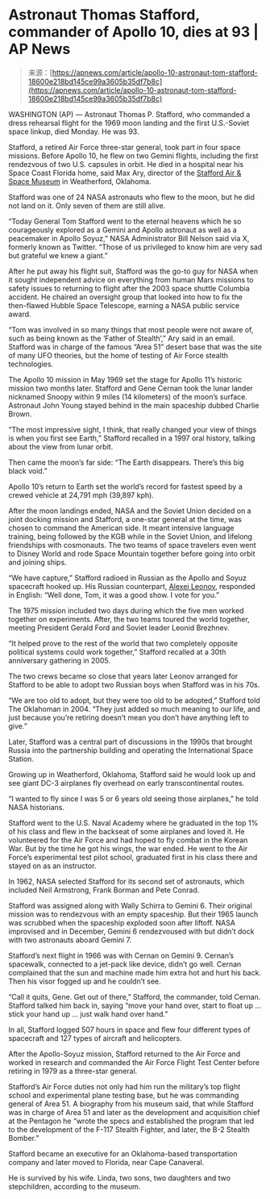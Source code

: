 <!--yml
category: 未分类
date: 2024-05-29 12:30:03
-->

# Astronaut Thomas Stafford, commander of Apollo 10, dies at 93 | AP News

> 来源：[https://apnews.com/article/apollo-10-astronaut-tom-stafford-18600e218bd145ce99a3605b35df7b8c](https://apnews.com/article/apollo-10-astronaut-tom-stafford-18600e218bd145ce99a3605b35df7b8c)

WASHINGTON (AP) — Astronaut Thomas P. Stafford, who commanded a dress rehearsal flight for the 1969 moon landing and the first U.S.-Soviet space linkup, died Monday. He was 93\.

Stafford, a retired Air Force three-star general, took part in four space missions. Before Apollo 10, he flew on two Gemini flights, including the first rendezvous of two U.S. capsules in orbit. He died in a hospital near his Space Coast Florida home, said Max Ary, director of the [Stafford Air & Space Museum](https://www.staffordmuseum.org/) in Weatherford, Oklahoma.

Stafford was one of 24 NASA astronauts who flew to the moon, but he did not land on it. Only seven of them are still alive.

“Today General Tom Stafford went to the eternal heavens which he so courageously explored as a Gemini and Apollo astronaut as well as a peacemaker in Apollo Soyuz,” NASA Administrator Bill Nelson said via X, formerly known as Twitter. “Those of us privileged to know him are very sad but grateful we knew a giant.”

After he put away his flight suit, Stafford was the go-to guy for NASA when it sought independent advice on everything from human Mars missions to safety issues to returning to flight after the 2003 space shuttle Columbia accident. He chaired an oversight group that looked into how to fix the then-flawed Hubble Space Telescope, earning a NASA public service award.

“Tom was involved in so many things that most people were not aware of, such as being known as the ‘Father of Stealth’,” Ary said in an email. Stafford was in charge of the famous “Area 51” desert base that was the site of many UFO theories, but the home of testing of Air Force stealth technologies.

The Apollo 10 mission in May 1969 set the stage for Apollo 11’s historic mission two months later. Stafford and Gene Cernan took the lunar lander nicknamed Snoopy within 9 miles (14 kilometers) of the moon’s surface. Astronaut John Young stayed behind in the main spaceship dubbed Charlie Brown.

“The most impressive sight, I think, that really changed your view of things is when you first see Earth,” Stafford recalled in a 1997 oral history, talking about the view from lunar orbit.

Then came the moon’s far side: “The Earth disappears. There’s this big black void.”

Apollo 10’s return to Earth set the world’s record for fastest speed by a crewed vehicle at 24,791 mph (39,897 kph).

After the moon landings ended, NASA and the Soviet Union decided on a joint docking mission and Stafford, a one-star general at the time, was chosen to command the American side. It meant intensive language training, being followed by the KGB while in the Soviet Union, and lifelong friendships with cosmonauts. The two teams of space travelers even went to Disney World and rode Space Mountain together before going into orbit and joining ships.

“We have capture,” Stafford radioed in Russian as the Apollo and Soyuz spacecraft hooked up. His Russian counterpart, [Alexei Leonov](https://apnews.com/article/bccf6f678de1469382936ccd0e202e9e), responded in English: “Well done, Tom, it was a good show. I vote for you.”

The 1975 mission included two days during which the five men worked together on experiments. After, the two teams toured the world together, meeting President Gerald Ford and Soviet leader Leonid Brezhnev.

“It helped prove to the rest of the world that two completely opposite political systems could work together,” Stafford recalled at a 30th anniversary gathering in 2005.

The two crews became so close that years later Leonov arranged for Stafford to be able to adopt two Russian boys when Stafford was in his 70s.

“We are too old to adopt, but they were too old to be adopted,” Stafford told The Oklahoman in 2004\. “They just added so much meaning to our life, and just because you’re retiring doesn’t mean you don’t have anything left to give.”

Later, Stafford was a central part of discussions in the 1990s that brought Russia into the partnership building and operating the International Space Station.

Growing up in Weatherford, Oklahoma, Stafford said he would look up and see giant DC-3 airplanes fly overhead on early transcontinental routes.

“I wanted to fly since I was 5 or 6 years old seeing those airplanes,” he told NASA historians.

Stafford went to the U.S. Naval Academy where he graduated in the top 1% of his class and flew in the backseat of some airplanes and loved it. He volunteered for the Air Force and had hoped to fly combat in the Korean War. But by the time he got his wings, the war ended. He went to the Air Force’s experimental test pilot school, graduated first in his class there and stayed on as an instructor.

In 1962, NASA selected Stafford for its second set of astronauts, which included Neil Armstrong, Frank Borman and Pete Conrad.

Stafford was assigned along with Wally Schirra to Gemini 6\. Their original mission was to rendezvous with an empty spaceship. But their 1965 launch was scrubbed when the spaceship exploded soon after liftoff. NASA improvised and in December, Gemini 6 rendezvoused with but didn’t dock with two astronauts aboard Gemini 7.

Stafford’s next flight in 1966 was with Cernan on Gemini 9\. Cernan’s spacewalk, connected to a jet-pack like device, didn’t go well. Cernan complained that the sun and machine made him extra hot and hurt his back. Then his visor fogged up and he couldn’t see.

“Call it quits, Gene. Get out of there,” Stafford, the commander, told Cernan. Stafford talked him back in, saying “move your hand over, start to float up ... stick your hand up ... just walk hand over hand.”

In all, Stafford logged 507 hours in space and flew four different types of spacecraft and 127 types of aircraft and helicopters.

After the Apollo-Soyuz mission, Stafford returned to the Air Force and worked in research and commanded the Air Force Flight Test Center before retiring in 1979 as a three-star general.

Stafford’s Air Force duties not only had him run the military’s top flight school and experimental plane testing base, but he was commanding general of Area 51\. A biography from his museum said, that while Stafford was in charge of Area 51 and later as the development and acquisition chief at the Pentagon he “wrote the specs and established the program that led to the development of the F-117 Stealth Fighter, and later, the B-2 Stealth Bomber.”

Stafford became an executive for an Oklahoma-based transportation company and later moved to Florida, near Cape Canaveral.

He is survived by his wife. Linda, two sons, two daughters and two stepchildren, according to the museum.